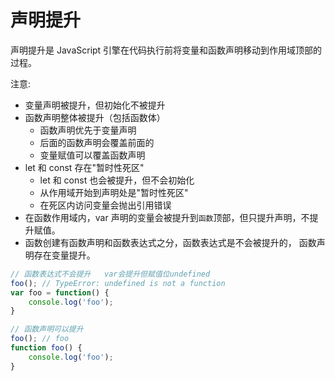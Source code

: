 # 声明提升
声明提升是 JavaScript 引擎在代码执行前将变量和函数声明移动到作用域顶部的过程。

注意:
* 变量声明被提升，但初始化不被提升
* 函数声明整体被提升（包括函数体）
    * 函数声明优先于变量声明
    * 后面的函数声明会覆盖前面的
    * 变量赋值可以覆盖函数声明
* let 和 const 存在"暂时性死区"
    * let 和 const 也会被提升，但不会初始化
    * 从作用域开始到声明处是"暂时性死区"
    * 在死区内访问变量会抛出引用错误
* 在函数作用域内，var 声明的变量会被提升到`函数`顶部，但只提升声明，不提升赋值。
* 函数创建有函数声明和函数表达式之分，函数表达式是不会被提升的， 函数声明存在变量提升。
```javascript
// 函数表达式不会提升   var会提升但赋值位undefined
foo(); // TypeError: undefined is not a function
var foo = function() {
    console.log('foo');
}

// 函数声明可以提升
foo(); // foo
function foo() {
    console.log('foo');
}
```
